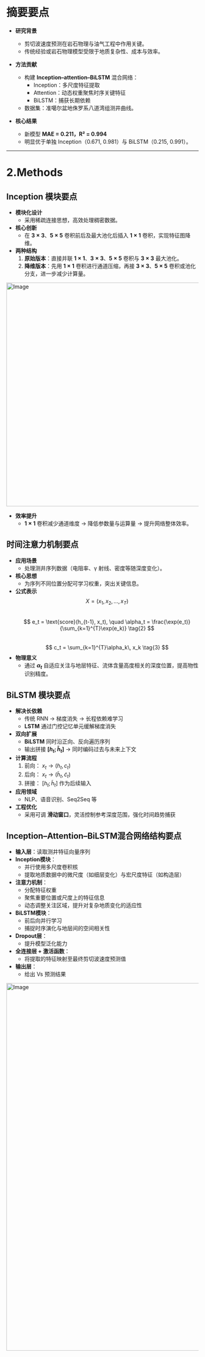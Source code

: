 # 摘要要点
- **研究背景**  
  - 剪切波速度预测在岩石物理与油气工程中作用关键。  
  - 传统经验或岩石物理模型受限于地质复杂性、成本与效率。  

- **方法贡献**  
  - 构建 **Inception–attention–BiLSTM** 混合网络：  
    - Inception：多尺度特征提取  
    - Attention：动态权重聚焦时序关键特征  
    - BiLSTM：捕获长期依赖  
  - 数据集：准噶尔盆地侏罗系八道湾组测井曲线。  

- **核心结果**  
  - 新模型 **MAE = 0.211，R² = 0.994**  
  - 明显优于单独 Inception（0.671, 0.981）与 BiLSTM（0.215, 0.991）。  
---
# 2.Methods
## Inception 模块要点
- **模块化设计**  
  - 采用稀疏连接思想，高效处理稠密数据。
- **核心创新**  
  - 在 **$3\times3$**、**$5\times5$** 卷积前后及最大池化后插入 **$1\times1$** 卷积，实现特征图降维。
- **两种结构**  
  1. **原始版本**：直接并联 **$1\times1$**、**$3\times3$**、**$5\times5$** 卷积与 **$3\times3$** 最大池化。  
  2. **降维版本**：先用 **$1\times1$** 卷积进行通道压缩，再接 **$3\times3$**、**$5\times5$** 卷积或池化分支，进一步减少计算量。  
  
<img width="870" height="585" alt="Image" src="https://github.com/user-attachments/assets/316b63e8-d505-4ec7-bbd1-37b4cf45f161" />

- **效率提升**  
  - **$1\times1$** 卷积减少通道维度 → 降低参数量与运算量 → 提升网络整体效率。
  
## 时间注意力机制要点
- **应用场景**  
  - 处理测井序列数据（电阻率、γ 射线、密度等随深度变化）。
- **核心思想**  
  - 为序列不同位置分配可学习权重，突出关键信息。
- **公式表示**  
  $$ X = (x_1, x_2, \dots, x_T) \tag{1} $$  
  $$ e_t = \text{score}(h_{t-1}, x_t), \quad 
     \alpha_t = \frac{\exp(e_t)}{\sum_{k=1}^{T}\exp(e_k)} \tag{2} $$  
  $$ c_t = \sum_{k=1}^{T}\alpha_k\, x_k \tag{3} $$  
- **物理意义**  
  - 通过 **$\alpha_t$** 自适应关注与地层特征、流体含量高度相关的深度位置，提高物性识别精度。  
## BiLSTM 模块要点
- **解决长依赖**  
  - 传统 RNN → 梯度消失 → 长程依赖难学习  
  - **LSTM** 通过门控记忆单元缓解梯度消失  
- **双向扩展**  
  - **BiLSTM** 同时沿正向、反向遍历序列  
  - 输出拼接 **$[h_t;\tilde{h}_t]$** → 同时编码过去与未来上下文  
- **计算流程**  
  1. 前向： $x_t \rightarrow (h_t,c_t)$  
  2. 后向： $x_t \rightarrow (\tilde{h}_t,\tilde{c}_t)$  
  3. 拼接： $[h_t;\tilde{h}_t]$ 作为后续输入  
- **应用领域**  
  - NLP、语音识别、Seq2Seq 等  
- **工程优化**  
  - 采用可调 **滑动窗口**，灵活控制参考深度范围，强化时间趋势捕获  
## Inception–Attention–BiLSTM混合网络结构要点
- **输入层**：读取测井特征向量序列
- **Inception模块**：  
  - 并行使用多尺度卷积核  
  - 提取地质数据中的微尺度（如细层变化）与宏尺度特征（如构造层）  
- **注意力机制**：  
  - 分配特征权重  
  - 聚焦重要位置或尺度上的特征信息  
  - 动态调整关注区域，提升对复杂地质变化的适应性  
- **BiLSTM模块**：  
  - 前后向并行学习  
  - 捕捉时序演化与地层间的空间相关性  
- **Dropout层**：  
  - 提升模型泛化能力  
- **全连接层 + 激活函数**：  
  - 将提取的特征映射至最终剪切波速度预测值  
- **输出层**：  
  - 给出 Vs 预测结果  

<img width="1129" height="961" alt="Image" src="https://github.com/user-attachments/assets/ba65b794-7458-4988-9c10-a6da263efe99" />

